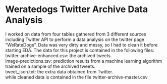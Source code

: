 # Weratedogs Twitter Archive Data Analysis  
I worked on data from four tables gathered from 3 different sources including Twitter API to perform a data analysis on the twitter page “WeRateDogs”. Data was very dirty and messy, so I had to clean it before starting EDA.
The data for this project is contained in the following files:  
twitter-archive-enhanced.csv: the archived tweets.  
image-predictions.tsv: prediction results from a machine learning algorithm trained on a sample of the archived tweets.  
tweet_json.txt: the extra data obtained from Twitter.  
while cleaned data is contained in the file twitter-archive-master.csv


